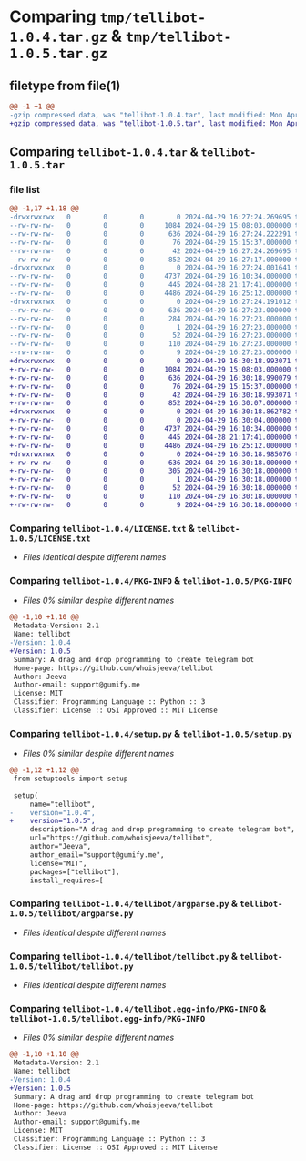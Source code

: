 # Comparing `tmp/tellibot-1.0.4.tar.gz` & `tmp/tellibot-1.0.5.tar.gz`

## filetype from file(1)

```diff
@@ -1 +1 @@
-gzip compressed data, was "tellibot-1.0.4.tar", last modified: Mon Apr 29 16:27:24 2024, max compression
+gzip compressed data, was "tellibot-1.0.5.tar", last modified: Mon Apr 29 16:30:18 2024, max compression
```

## Comparing `tellibot-1.0.4.tar` & `tellibot-1.0.5.tar`

### file list

```diff
@@ -1,17 +1,18 @@
-drwxrwxrwx   0        0        0        0 2024-04-29 16:27:24.269695 tellibot-1.0.4/
--rw-rw-rw-   0        0        0     1084 2024-04-29 15:08:03.000000 tellibot-1.0.4/LICENSE.txt
--rw-rw-rw-   0        0        0      636 2024-04-29 16:27:24.222291 tellibot-1.0.4/PKG-INFO
--rw-rw-rw-   0        0        0       76 2024-04-29 15:15:37.000000 tellibot-1.0.4/README.md
--rw-rw-rw-   0        0        0       42 2024-04-29 16:27:24.269695 tellibot-1.0.4/setup.cfg
--rw-rw-rw-   0        0        0      852 2024-04-29 16:27:17.000000 tellibot-1.0.4/setup.py
-drwxrwxrwx   0        0        0        0 2024-04-29 16:27:24.001641 tellibot-1.0.4/tellibot/
--rw-rw-rw-   0        0        0     4737 2024-04-29 16:10:34.000000 tellibot-1.0.4/tellibot/argparse.py
--rw-rw-rw-   0        0        0      445 2024-04-28 21:17:41.000000 tellibot-1.0.4/tellibot/model.py
--rw-rw-rw-   0        0        0     4486 2024-04-29 16:25:12.000000 tellibot-1.0.4/tellibot/tellibot.py
-drwxrwxrwx   0        0        0        0 2024-04-29 16:27:24.191012 tellibot-1.0.4/tellibot.egg-info/
--rw-rw-rw-   0        0        0      636 2024-04-29 16:27:23.000000 tellibot-1.0.4/tellibot.egg-info/PKG-INFO
--rw-rw-rw-   0        0        0      284 2024-04-29 16:27:23.000000 tellibot-1.0.4/tellibot.egg-info/SOURCES.txt
--rw-rw-rw-   0        0        0        1 2024-04-29 16:27:23.000000 tellibot-1.0.4/tellibot.egg-info/dependency_links.txt
--rw-rw-rw-   0        0        0       52 2024-04-29 16:27:23.000000 tellibot-1.0.4/tellibot.egg-info/entry_points.txt
--rw-rw-rw-   0        0        0      110 2024-04-29 16:27:23.000000 tellibot-1.0.4/tellibot.egg-info/requires.txt
--rw-rw-rw-   0        0        0        9 2024-04-29 16:27:23.000000 tellibot-1.0.4/tellibot.egg-info/top_level.txt
+drwxrwxrwx   0        0        0        0 2024-04-29 16:30:18.993071 tellibot-1.0.5/
+-rw-rw-rw-   0        0        0     1084 2024-04-29 15:08:03.000000 tellibot-1.0.5/LICENSE.txt
+-rw-rw-rw-   0        0        0      636 2024-04-29 16:30:18.990079 tellibot-1.0.5/PKG-INFO
+-rw-rw-rw-   0        0        0       76 2024-04-29 15:15:37.000000 tellibot-1.0.5/README.md
+-rw-rw-rw-   0        0        0       42 2024-04-29 16:30:18.993071 tellibot-1.0.5/setup.cfg
+-rw-rw-rw-   0        0        0      852 2024-04-29 16:30:07.000000 tellibot-1.0.5/setup.py
+drwxrwxrwx   0        0        0        0 2024-04-29 16:30:18.862782 tellibot-1.0.5/tellibot/
+-rw-rw-rw-   0        0        0        0 2024-04-29 16:30:04.000000 tellibot-1.0.5/tellibot/__init__.py
+-rw-rw-rw-   0        0        0     4737 2024-04-29 16:10:34.000000 tellibot-1.0.5/tellibot/argparse.py
+-rw-rw-rw-   0        0        0      445 2024-04-28 21:17:41.000000 tellibot-1.0.5/tellibot/model.py
+-rw-rw-rw-   0        0        0     4486 2024-04-29 16:25:12.000000 tellibot-1.0.5/tellibot/tellibot.py
+drwxrwxrwx   0        0        0        0 2024-04-29 16:30:18.985076 tellibot-1.0.5/tellibot.egg-info/
+-rw-rw-rw-   0        0        0      636 2024-04-29 16:30:18.000000 tellibot-1.0.5/tellibot.egg-info/PKG-INFO
+-rw-rw-rw-   0        0        0      305 2024-04-29 16:30:18.000000 tellibot-1.0.5/tellibot.egg-info/SOURCES.txt
+-rw-rw-rw-   0        0        0        1 2024-04-29 16:30:18.000000 tellibot-1.0.5/tellibot.egg-info/dependency_links.txt
+-rw-rw-rw-   0        0        0       52 2024-04-29 16:30:18.000000 tellibot-1.0.5/tellibot.egg-info/entry_points.txt
+-rw-rw-rw-   0        0        0      110 2024-04-29 16:30:18.000000 tellibot-1.0.5/tellibot.egg-info/requires.txt
+-rw-rw-rw-   0        0        0        9 2024-04-29 16:30:18.000000 tellibot-1.0.5/tellibot.egg-info/top_level.txt
```

### Comparing `tellibot-1.0.4/LICENSE.txt` & `tellibot-1.0.5/LICENSE.txt`

 * *Files identical despite different names*

### Comparing `tellibot-1.0.4/PKG-INFO` & `tellibot-1.0.5/PKG-INFO`

 * *Files 0% similar despite different names*

```diff
@@ -1,10 +1,10 @@
 Metadata-Version: 2.1
 Name: tellibot
-Version: 1.0.4
+Version: 1.0.5
 Summary: A drag and drop programming to create telegram bot
 Home-page: https://github.com/whoisjeeva/tellibot
 Author: Jeeva
 Author-email: support@gumify.me
 License: MIT
 Classifier: Programming Language :: Python :: 3
 Classifier: License :: OSI Approved :: MIT License
```

### Comparing `tellibot-1.0.4/setup.py` & `tellibot-1.0.5/setup.py`

 * *Files 0% similar despite different names*

```diff
@@ -1,12 +1,12 @@
 from setuptools import setup
 
 setup(
     name="tellibot",
-    version="1.0.4",
+    version="1.0.5",
     description="A drag and drop programming to create telegram bot",
     url="https://github.com/whoisjeeva/tellibot",
     author="Jeeva",
     author_email="support@gumify.me",
     license="MIT",
     packages=["tellibot"],
     install_requires=[
```

### Comparing `tellibot-1.0.4/tellibot/argparse.py` & `tellibot-1.0.5/tellibot/argparse.py`

 * *Files identical despite different names*

### Comparing `tellibot-1.0.4/tellibot/tellibot.py` & `tellibot-1.0.5/tellibot/tellibot.py`

 * *Files identical despite different names*

### Comparing `tellibot-1.0.4/tellibot.egg-info/PKG-INFO` & `tellibot-1.0.5/tellibot.egg-info/PKG-INFO`

 * *Files 0% similar despite different names*

```diff
@@ -1,10 +1,10 @@
 Metadata-Version: 2.1
 Name: tellibot
-Version: 1.0.4
+Version: 1.0.5
 Summary: A drag and drop programming to create telegram bot
 Home-page: https://github.com/whoisjeeva/tellibot
 Author: Jeeva
 Author-email: support@gumify.me
 License: MIT
 Classifier: Programming Language :: Python :: 3
 Classifier: License :: OSI Approved :: MIT License
```

